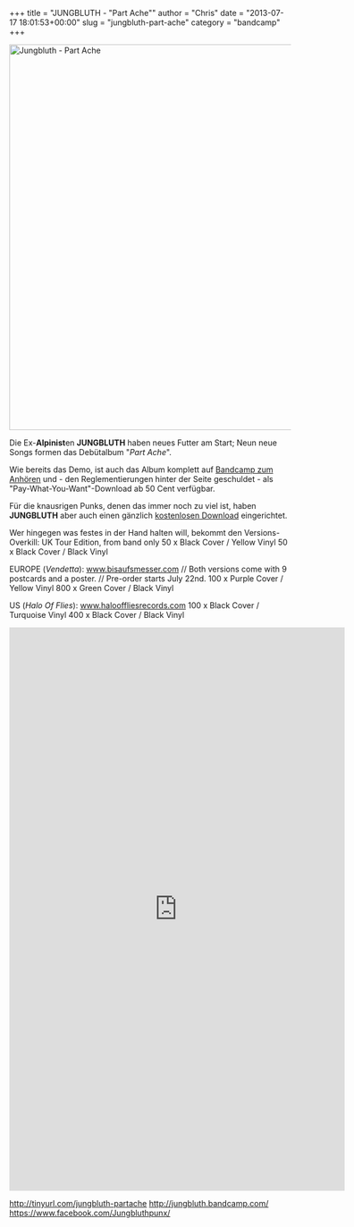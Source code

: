 +++
title = "JUNGBLUTH - \"Part Ache\""
author = "Chris"
date = "2013-07-17 18:01:53+00:00"
slug = "jungbluth-part-ache"
category = "bandcamp"
+++

<img src="http://necroslaughter.de/wp-content/uploads/2013/07/Jungbluth-Part-Ache-690x690.jpg" alt="Jungbluth - Part Ache" width="690" height="690" class="aligncenter size-large wp-image-11240" />

Die Ex-**Alpinist**en **JUNGBLUTH** haben neues Futter am Start; Neun neue Songs formen das Debütalbum "_Part Ache_". 

Wie bereits das Demo, ist auch das Album komplett auf <a href="http://jungbluth.bandcamp.com/album/part-ache">Bandcamp zum Anhören</a> und - den Reglementierungen hinter der Seite geschuldet - als "Pay-What-You-Want"-Download ab 50 Cent verfügbar. 

Für die knausrigen Punks, denen das immer noch zu viel ist, haben **JUNGBLUTH** aber auch einen gänzlich <a href="http://tinyurl.com/jungbluth-partache">kostenlosen Download</a> eingerichtet.

Wer hingegen was festes in der Hand halten will, bekommt den Versions-Overkill: 
UK Tour Edition, from band only
50 x Black Cover / Yellow Vinyl
50 x Black Cover / Black Vinyl

EUROPE (_Vendetta_): <a href="http://www.bisaufsmesser.com"> www.bisaufsmesser.com</a> // Both versions come with 9 postcards and a poster. // Pre-order starts July 22nd. 
100 x Purple Cover / Yellow Vinyl 
800 x Green Cover / Black Vinyl 

US (_Halo Of Flies_): <a href="http://www.halooffliesrecords.com">www.halooffliesrecords.com</a> 
100 x Black Cover / Turquoise Vinyl 
400 x Black Cover / Black Vinyl

<iframe style="border: 0; width: 600px; height: 1008px;" src="http://bandcamp.com/EmbeddedPlayer/album=578239177/size=large/bgcol=333333/linkcol=ffffff/transparent=true/" seamless><a href="http://jungbluth.bandcamp.com/album/part-ache">Part Ache by Jungbluth</a></iframe>

<a href="http://tinyurl.com/jungbluth-partache">http://tinyurl.com/jungbluth-partache</a>
<a href="http://jungbluth.bandcamp.com/">http://jungbluth.bandcamp.com/</a>
<a href="https://www.facebook.com/Jungbluthpunx/">https://www.facebook.com/Jungbluthpunx/</a>
